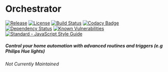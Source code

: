 # Orchestrator

[![Release](https://img.shields.io/github/release/Requarks/orchestrator.svg?maxAge=86400)](https://github.com/Requarks/ochestrator/releases)
[![License](https://img.shields.io/badge/license-GPLv3-blue.svg)](https://github.com/requarks/orchestrator/blob/master/LICENSE)
[![Build Status](https://travis-ci.org/Requarks/orchestrator.svg?branch=master)](https://travis-ci.org/Requarks/orchestrator)
[![Codacy Badge](https://api.codacy.com/project/badge/Grade/f6060fd674e243ec9c8ee9e7a4435845)](https://www.codacy.com/app/Requarks/orchestrator)
[![Dependency Status](https://gemnasium.com/badges/github.com/Requarks/orchestrator.svg)](https://gemnasium.com/github.com/Requarks/orchestrator)
[![Known Vulnerabilities](https://snyk.io/test/github/requarks/orchestrator/badge.svg)](https://snyk.io/test/github/requarks/orchestrator)
[![Standard - JavaScript Style Guide](https://img.shields.io/badge/code%20style-standard-brightgreen.svg)](http://standardjs.com/)

##### Control your home automation with advanced routines and triggers (e.g Philips Hue lights)
*Not Currently Maintained*
